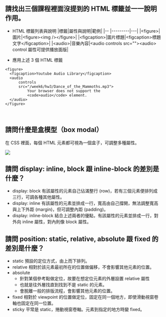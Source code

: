 ## 請找出三個課程裡面沒提到的 HTML 標籤並一一說明作用。
- HTML 標籤列表與說明
  |標籤|屬性與說明|範例|
  |-- |---------|---|
  |&lt;figure&gt;|圖片|&lt;figure&gt;&lt;img /&gt;&lt;/figure&gt;|
  |&lt;figcaption&gt;|圖片標題|&lt;figcaption&gt;標題文字&lt;/figcaption&gt;|
  |&lt;audio&gt;|音樂內容|&lt;audio controls src=""&gt;&lt;audio&gt; <br> control 屬性可提供播放面版|

- 應用上述 3 個 HTML 標籤
```javascript=
<figure>
  <figcaption>Youtube Audio Library</figcaption>
  <audio
      controls
      src="/week6/hw3/Dance_of_the_Mammoths.mp3">
          Your browser does not support the
          <code>audio</code> element.
  </audio>
</figure>
```


<br>

## 請問什麼是盒模型（box modal）
在 CSS 裡面，每個 HTML 元素都可視為一個盒子，可調整多種屬性。

![](https://i.imgur.com/B5MOt7X.gif)

## 請問 display: inline, block 跟 inline-block 的差別是什麼？
- display: block
  有該屬性的元素自己佔滿整行 (row)，若有三個元素便排列成三行，可調各種其他屬性。
- display: inline
  有該屬性的元素並排成一行，寬高由自己撐開，無法調整寬高與上下外距 (margin)，但可調整內距 (padding)。
- display: inline-block
  結合上述兩者的優點，有該屬性的元素並排成一行，對外向 inline 屬性，對內則像 block 屬性。

## 請問 position: static, relative, absolute 跟 fixed 的差別是什麼？
- static
  預設的定位方式，由上而下排列。
- relative
  相對於該元素最初所在的位置做偏移，不會影響其他元素的位置。
- absolute
  - 針對某個參考點做定位，故要在想定位元素的外層設置 relative 屬性
  - 也就是往外層找直到找到不是 static 的元素。
  - 會脫離一般的排版流程，會影響其他元素的位置。
- fixed
  相對於 viewpoint 的位置做定位，固定在同一個地方，即使滑動視窗卷軸也固定在同一位置。
- sticky
  平常是 static，捲動視窗卷軸。元素到指定的地方時變 fixed。